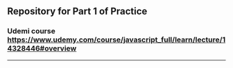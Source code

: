 ## Repository for Part 1 of Practice
### Udemi course https://www.udemy.com/course/javascript_full/learn/lecture/14328446#overview
---

